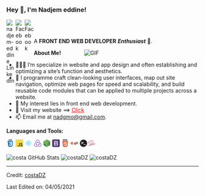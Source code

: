 <h3 title="hehehe"> Hey 👋, I'm Nadjem eddine!</h3>

<a href="https://www.linkedin.com/in/nadjem-eddine-aissa-a68bb21b0/" target="_blank">
  <img align="left" alt="nadjem-eddine LinkedIn" width="24px" src="https://cdn.jsdelivr.net/npm/simple-icons@v3/icons/linkedin.svg" />
</a>

<a href="https://www.facebook.com/amine.costa.10/" target="_blank">
  <img align="left" alt="Facebook" width="24px" src="https://cdn.jsdelivr.net/npm/simple-icons@v3/icons/facebook.svg" />
</a>
<a href="https://nadjemou.netlify.app/" target="_blank">
   <img align="left" alt="Facebook" width="24px" src="https://cdn.jsdelivr.net/npm/simple-icons@3.13.0/icons/notion.svg" />
</a>


<br />
<br />

A **FRONT END WEB DEVELOPER** ***Enthusiast*** 🚀.
 

  <img align="right" alt="GIF" width="300px" style="borderRadius:40%;" src="https://i.pinimg.com/originals/e4/26/70/e426702edf874b181aced1e2fa5c6cde.gif"/>

**About Me!**

- 👨🏽‍💻 I’m specialize in website and app design and often establishing and optimizing a site’s function and aesthetics.
- 🌱 I programme craft clean-looking user interfaces, map out site navigation, optimize web pages for speed and scalability, and build reusable code modules that can be applied to multiple projects across a website.
- 🤔 My interest lies in front end web development.
- 💬 Visit my website ==> <a style="color:red;" target="_blank" href="https://nadjemou.netlify.app/">Click</a>
- 📫 Email me at [nadgmo@gmail.com](mailto:nadgmo@gmail.com).



**Languages and Tools:**  


<code><img height="20" src="https://raw.githubusercontent.com/github/explore/80688e429a7d4ef2fca1e82350fe8e3517d3494d/topics/css/css.png"></code>
<code><img height="20" src="https://raw.githubusercontent.com/github/explore/80688e429a7d4ef2fca1e82350fe8e3517d3494d/topics/javascript/javascript.png"></code>
<code><img height="20" src="https://raw.githubusercontent.com/github/explore/80688e429a7d4ef2fca1e82350fe8e3517d3494d/topics/react/react.png"></code>
<code><img height="20" src="https://raw.githubusercontent.com/github/explore/80688e429a7d4ef2fca1e82350fe8e3517d3494d/topics/redux/redux.png"></code>
<code><img height="20" src="https://raw.githubusercontent.com/github/explore/80688e429a7d4ef2fca1e82350fe8e3517d3494d/topics/nodejs/nodejs.png"></code>
<code><img height="20" src="https://raw.githubusercontent.com/github/explore/80688e429a7d4ef2fca1e82350fe8e3517d3494d/topics/bootstrap/bootstrap.png"></code>
<code><img height="20" src="https://raw.githubusercontent.com/github/explore/80688e429a7d4ef2fca1e82350fe8e3517d3494d/topics/html/html.png"></code>
<code><img height="20" src="https://raw.githubusercontent.com/github/explore/80688e429a7d4ef2fca1e82350fe8e3517d3494d/topics/git/git.png"></code>
<code><img height="20" src="https://raw.githubusercontent.com/github/explore/80688e429a7d4ef2fca1e82350fe8e3517d3494d/topics/terminal/terminal.png"></code>
<code><img height="20" src="https://raw.githubusercontent.com/github/explore/80688e429a7d4ef2fca1e82350fe8e3517d3494d/topics/sass/sass.png"></code>

<img align="center" src="https://github-readme-stats.vercel.app/api?username=costaDZ&show_icons=true&hide_border=true&count_private=true&theme=shades-of-purple&icon_color=fad000" alt="costa GitHub Stats">
<img align="center" src="https://github-readme-streak-stats.herokuapp.com/?user=costaDZ&count_private=true&theme=radical" alt="costaDZ" />
<img align="center" width=500 src="https://github-readme-stats.vercel.app/api/top-langs/?username=costaDZ&count_private=true&theme=radical" alt="costaDZ" />

----
Credit: [costaDZ](https://github.com/costaDZ)

Last Edited on: 04/05/2021
